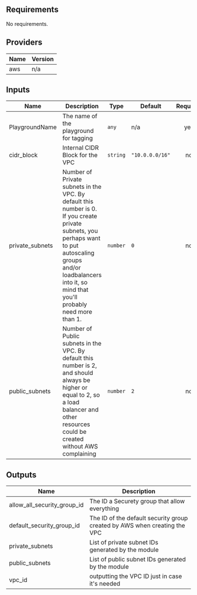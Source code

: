 ## Requirements

No requirements.

## Providers

| Name | Version |
|------|---------|
| aws | n/a |

## Inputs

| Name | Description | Type | Default | Required |
|------|-------------|------|---------|:--------:|
| PlaygroundName | The name of the playground for tagging | `any` | n/a | yes |
| cidr\_block | Internal CIDR Block for the VPC | `string` | `"10.0.0.0/16"` | no |
| private\_subnets | Number of Private subnets in the VPC. By default this number is 0. If you create private subnets, you perhaps want to put autoscaling groups and/or loadbalancers into it, so mind that you'll probably need more than 1. | `number` | `0` | no |
| public\_subnets | Number of Public subnets in the VPC. By default this number is 2, and should always be higher or equal to 2, so a load balancer and other resources could be created without AWS complaining | `number` | `2` | no |

## Outputs

| Name | Description |
|------|-------------|
| allow\_all\_security\_group\_id | The ID a Securety group that allow everything |
| default\_security\_group\_id | The ID of the default security group created by AWS when creating the VPC |
| private\_subnets | List of private subnet IDs generated by the module |
| public\_subnets | List of public subnet IDs generated by the module |
| vpc\_id | outputting the VPC ID just in case it's needed |

